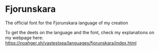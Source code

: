 # Fjorunskara
The official font for the Fjorunskara language of my creation

To get the deets on the language and the font, check my explanations on my webpage here:
https://noahger.sh/vastestsea/languages/fjorunskara/index.html
